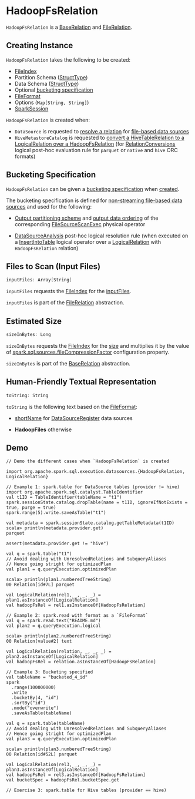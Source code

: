 # HadoopFsRelation

`HadoopFsRelation` is a [BaseRelation](BaseRelation.md) and [FileRelation](spark-sql-FileRelation.md).

## Creating Instance

`HadoopFsRelation` takes the following to be created:

* <span id="location"> [FileIndex](FileIndex.md)
* <span id="partitionSchema"> Partition Schema ([StructType](StructType.md))
* <span id="dataSchema"> Data Schema ([StructType](StructType.md))
* Optional [bucketing specification](#bucketSpec)
* <span id="fileFormat"> [FileFormat](FileFormat.md)
* <span id="options"> Options (`Map[String, String]`)
* <span id="sparkSession"> [SparkSession](SparkSession.md)

`HadoopFsRelation` is created when:

* `DataSource` is requested to [resolve a relation](DataSource.md#resolveRelation) for [file-based data sources](FileFormat.md)
* `HiveMetastoreCatalog` is requested to [convert a HiveTableRelation to a LogicalRelation over a HadoopFsRelation](hive/HiveMetastoreCatalog.md#convertToLogicalRelation) (for [RelationConversions](hive/RelationConversions.md) logical post-hoc evaluation rule for `parquet` or `native` and `hive` ORC formats)

## <span id="bucketSpec"> Bucketing Specification

`HadoopFsRelation` can be given a [bucketing specification](spark-sql-BucketSpec.md) when [created](#creating-instance).

The bucketing specification is defined for [non-streaming file-based data sources](DataSource.md) and used for the following:

* [Output partitioning scheme](physical-operators/FileSourceScanExec.md#outputPartitioning) and [output data ordering](physical-operators/FileSourceScanExec.md#outputOrdering) of the corresponding [FileSourceScanExec](physical-operators/FileSourceScanExec.md) physical operator

* [DataSourceAnalysis](logical-analysis-rules/DataSourceAnalysis.md) post-hoc logical resolution rule (when executed on a [InsertIntoTable](logical-operators/InsertIntoTable.md) logical operator over a [LogicalRelation](logical-operators/LogicalRelation.md) with `HadoopFsRelation` relation)

## <span id="inputFiles"> Files to Scan (Input Files)

```scala
inputFiles: Array[String]
```

`inputFiles` requests the [FileIndex](#location) for the [inputFiles](FileIndex.md#inputFiles).

`inputFiles` is part of the [FileRelation](spark-sql-FileRelation.md#inputFiles) abstraction.

## <span id="sizeInBytes"> Estimated Size

```scala
sizeInBytes: Long
```

`sizeInBytes` requests the [FileIndex](#location) for the [size](FileIndex.md#sizeInBytes) and multiplies it by the value of [spark.sql.sources.fileCompressionFactor](configuration-properties.md#spark.sql.sources.fileCompressionFactor) configuration property.

`sizeInBytes` is part of the [BaseRelation](BaseRelation.md#sizeInBytes) abstraction.

## <span id="toString"> Human-Friendly Textual Representation

```scala
toString: String
```

`toString` is the following text based on the [FileFormat](#fileFormat):

* [shortName](DataSourceRegister.md#shortName) for [DataSourceRegister](DataSourceRegister.md) data sources

* **HadoopFiles** otherwise

## Demo

```text
// Demo the different cases when `HadoopFsRelation` is created

import org.apache.spark.sql.execution.datasources.{HadoopFsRelation, LogicalRelation}

// Example 1: spark.table for DataSource tables (provider != hive)
import org.apache.spark.sql.catalyst.TableIdentifier
val t1ID = TableIdentifier(tableName = "t1")
spark.sessionState.catalog.dropTable(name = t1ID, ignoreIfNotExists = true, purge = true)
spark.range(5).write.saveAsTable("t1")

val metadata = spark.sessionState.catalog.getTableMetadata(t1ID)
scala> println(metadata.provider.get)
parquet

assert(metadata.provider.get != "hive")

val q = spark.table("t1")
// Avoid dealing with UnresolvedRelations and SubqueryAliases
// Hence going stright for optimizedPlan
val plan1 = q.queryExecution.optimizedPlan

scala> println(plan1.numberedTreeString)
00 Relation[id#7L] parquet

val LogicalRelation(rel1, _, _, _) = plan1.asInstanceOf[LogicalRelation]
val hadoopFsRel = rel1.asInstanceOf[HadoopFsRelation]

// Example 2: spark.read with format as a `FileFormat`
val q = spark.read.text("README.md")
val plan2 = q.queryExecution.logical

scala> println(plan2.numberedTreeString)
00 Relation[value#2] text

val LogicalRelation(relation, _, _, _) = plan2.asInstanceOf[LogicalRelation]
val hadoopFsRel = relation.asInstanceOf[HadoopFsRelation]

// Example 3: Bucketing specified
val tableName = "bucketed_4_id"
spark
  .range(100000000)
  .write
  .bucketBy(4, "id")
  .sortBy("id")
  .mode("overwrite")
  .saveAsTable(tableName)

val q = spark.table(tableName)
// Avoid dealing with UnresolvedRelations and SubqueryAliases
// Hence going stright for optimizedPlan
val plan3 = q.queryExecution.optimizedPlan

scala> println(plan3.numberedTreeString)
00 Relation[id#52L] parquet

val LogicalRelation(rel3, _, _, _) = plan3.asInstanceOf[LogicalRelation]
val hadoopFsRel = rel3.asInstanceOf[HadoopFsRelation]
val bucketSpec = hadoopFsRel.bucketSpec.get

// Exercise 3: spark.table for Hive tables (provider == hive)
```
